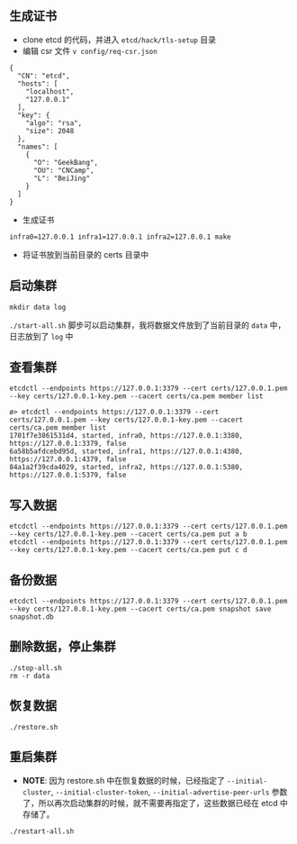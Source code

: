 ## 生成证书

- clone etcd 的代码，并进入 `etcd/hack/tls-setup` 目录
- 编辑 csr 文件 `v config/req-csr.json`

```
{
  "CN": "etcd",
  "hosts": [
    "localhost",
    "127.0.0.1"
  ],
  "key": {
    "algo": "rsa",
    "size": 2048
  },
  "names": [
    {
      "O": "GeekBang",
      "OU": "CNCamp",
      "L": "BeiJing"
    }
  ]
}
```

- 生成证书 

```shell
infra0=127.0.0.1 infra1=127.0.0.1 infra2=127.0.0.1 make
```

- 将证书放到当前目录的 certs 目录中

## 启动集群

```shell
mkdir data log
```

`./start-all.sh` 脚步可以启动集群，我将数据文件放到了当前目录的 `data` 中，日志放到了 `log` 中

## 查看集群

```shell
etcdctl --endpoints https://127.0.0.1:3379 --cert certs/127.0.0.1.pem --key certs/127.0.0.1-key.pem --cacert certs/ca.pem member list

ø> etcdctl --endpoints https://127.0.0.1:3379 --cert certs/127.0.0.1.pem --key certs/127.0.0.1-key.pem --cacert certs/ca.pem member list
1701f7e3861531d4, started, infra0, https://127.0.0.1:3380, https://127.0.0.1:3379, false
6a58b5afdcebd95d, started, infra1, https://127.0.0.1:4380, https://127.0.0.1:4379, false
84a1a2f39cda4029, started, infra2, https://127.0.0.1:5380, https://127.0.0.1:5379, false
```

## 写入数据

```shell
etcdctl --endpoints https://127.0.0.1:3379 --cert certs/127.0.0.1.pem --key certs/127.0.0.1-key.pem --cacert certs/ca.pem put a b
etcdctl --endpoints https://127.0.0.1:3379 --cert certs/127.0.0.1.pem --key certs/127.0.0.1-key.pem --cacert certs/ca.pem put c d
```

## 备份数据

```shell
etcdctl --endpoints https://127.0.0.1:3379 --cert certs/127.0.0.1.pem --key certs/127.0.0.1-key.pem --cacert certs/ca.pem snapshot save snapshot.db
```

## 删除数据，停止集群

```shell
./stop-all.sh
rm -r data
```

## 恢复数据

```shell
./restore.sh
```

## 重启集群

- __NOTE__: 因为 restore.sh 中在恢复数据的时候，已经指定了 `--initial-cluster`, `--initial-cluster-token`, `--initial-advertise-peer-urls` 参数了，所以再次启动集群的时候，就不需要再指定了，这些数据已经在 etcd 中存储了。

```shell
./restart-all.sh
```


